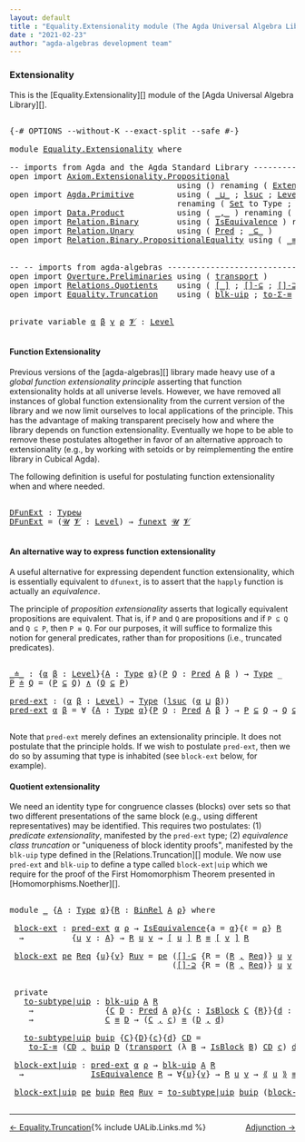 ```yaml
---
layout: default
title : "Equality.Extensionality module (The Agda Universal Algebra Library)"
date : "2021-02-23"
author: "agda-algebras development team"
---
```


### <a id="extensionality">Extensionality</a>

This is the [Equality.Extensionality][] module of the [Agda Universal Algebra Library][].

<pre class="Agda">

<a id="317" class="Symbol">{-#</a> <a id="321" class="Keyword">OPTIONS</a> <a id="329" class="Pragma">--without-K</a> <a id="341" class="Pragma">--exact-split</a> <a id="355" class="Pragma">--safe</a> <a id="362" class="Symbol">#-}</a>

<a id="367" class="Keyword">module</a> <a id="374" href="Equality.Extensionality.html" class="Module">Equality.Extensionality</a> <a id="398" class="Keyword">where</a>

<a id="405" class="Comment">-- imports from Agda and the Agda Standard Library ------------------------------------</a>
<a id="493" class="Keyword">open</a> <a id="498" class="Keyword">import</a> <a id="505" href="Axiom.Extensionality.Propositional.html" class="Module">Axiom.Extensionality.Propositional</a>
                                   <a id="575" class="Keyword">using</a> <a id="581" class="Symbol">()</a> <a id="584" class="Keyword">renaming</a> <a id="593" class="Symbol">(</a> <a id="595" href="Axiom.Extensionality.Propositional.html#741" class="Function">Extensionality</a> <a id="610" class="Symbol">to</a> <a id="613" class="Function">funext</a> <a id="620" class="Symbol">)</a>
<a id="622" class="Keyword">open</a> <a id="627" class="Keyword">import</a> <a id="634" href="Agda.Primitive.html" class="Module">Agda.Primitive</a>         <a id="657" class="Keyword">using</a> <a id="663" class="Symbol">(</a> <a id="665" href="Agda.Primitive.html#810" class="Primitive Operator">_⊔_</a> <a id="669" class="Symbol">;</a> <a id="671" href="Agda.Primitive.html#780" class="Primitive">lsuc</a> <a id="676" class="Symbol">;</a> <a id="678" href="Agda.Primitive.html#597" class="Postulate">Level</a> <a id="684" class="Symbol">)</a>
                                   <a id="721" class="Keyword">renaming</a> <a id="730" class="Symbol">(</a> <a id="732" href="Agda.Primitive.html#326" class="Primitive">Set</a> <a id="736" class="Symbol">to</a> <a id="739" class="Primitive">Type</a> <a id="744" class="Symbol">;</a> <a id="746" href="Agda.Primitive.html#381" class="Primitive">Setω</a> <a id="751" class="Symbol">to</a> <a id="754" class="Primitive">Typeω</a> <a id="760" class="Symbol">)</a>
<a id="762" class="Keyword">open</a> <a id="767" class="Keyword">import</a> <a id="774" href="Data.Product.html" class="Module">Data.Product</a>           <a id="797" class="Keyword">using</a> <a id="803" class="Symbol">(</a> <a id="805" href="Agda.Builtin.Sigma.html#236" class="InductiveConstructor Operator">_,_</a> <a id="809" class="Symbol">)</a> <a id="811" class="Keyword">renaming</a> <a id="820" class="Symbol">(</a> <a id="822" href="Data.Product.html#1167" class="Function Operator">_×_</a> <a id="826" class="Symbol">to</a> <a id="829" class="Function Operator">_∧_</a> <a id="833" class="Symbol">)</a>
<a id="835" class="Keyword">open</a> <a id="840" class="Keyword">import</a> <a id="847" href="Relation.Binary.html" class="Module">Relation.Binary</a>        <a id="870" class="Keyword">using</a> <a id="876" class="Symbol">(</a> <a id="878" href="Relation.Binary.Structures.html#1522" class="Record">IsEquivalence</a> <a id="892" class="Symbol">)</a> <a id="894" class="Keyword">renaming</a> <a id="903" class="Symbol">(</a> <a id="905" href="Relation.Binary.Core.html#882" class="Function">Rel</a> <a id="909" class="Symbol">to</a> <a id="912" class="Function">BinRel</a> <a id="919" class="Symbol">)</a>
<a id="921" class="Keyword">open</a> <a id="926" class="Keyword">import</a> <a id="933" href="Relation.Unary.html" class="Module">Relation.Unary</a>         <a id="956" class="Keyword">using</a> <a id="962" class="Symbol">(</a> <a id="964" href="Relation.Unary.html#1101" class="Function">Pred</a> <a id="969" class="Symbol">;</a> <a id="971" href="Relation.Unary.html#1742" class="Function Operator">_⊆_</a> <a id="975" class="Symbol">)</a>
<a id="977" class="Keyword">open</a> <a id="982" class="Keyword">import</a> <a id="989" href="Relation.Binary.PropositionalEquality.html" class="Module">Relation.Binary.PropositionalEquality</a> <a id="1027" class="Keyword">using</a> <a id="1033" class="Symbol">(</a> <a id="1035" href="Agda.Builtin.Equality.html#151" class="Datatype Operator">_≡_</a> <a id="1039" class="Symbol">;</a> <a id="1041" href="Agda.Builtin.Equality.html#208" class="InductiveConstructor">refl</a> <a id="1046" class="Symbol">)</a>


<a id="1050" class="Comment">-- -- imports from agda-algebras --------------------------------------------------------------</a>
<a id="1146" class="Keyword">open</a> <a id="1151" class="Keyword">import</a> <a id="1158" href="Overture.Preliminaries.html" class="Module">Overture.Preliminaries</a> <a id="1181" class="Keyword">using</a> <a id="1187" class="Symbol">(</a> <a id="1189" href="Overture.Preliminaries.html#10459" class="Function">transport</a> <a id="1199" class="Symbol">)</a>
<a id="1201" class="Keyword">open</a> <a id="1206" class="Keyword">import</a> <a id="1213" href="Relations.Quotients.html" class="Module">Relations.Quotients</a>    <a id="1236" class="Keyword">using</a> <a id="1242" class="Symbol">(</a> <a id="1244" href="Relations.Quotients.html#4002" class="Function Operator">[_]</a> <a id="1248" class="Symbol">;</a> <a id="1250" href="Relations.Quotients.html#5891" class="Function">[]-⊆</a> <a id="1255" class="Symbol">;</a> <a id="1257" href="Relations.Quotients.html#6042" class="Function">[]-⊇</a> <a id="1262" class="Symbol">;</a> <a id="1264" href="Relations.Quotients.html#4667" class="Record">IsBlock</a> <a id="1272" class="Symbol">;</a> <a id="1274" href="Relations.Quotients.html#5376" class="Function Operator">⟪_⟫</a> <a id="1278" class="Symbol">)</a>
<a id="1280" class="Keyword">open</a> <a id="1285" class="Keyword">import</a> <a id="1292" href="Equality.Truncation.html" class="Module">Equality.Truncation</a>    <a id="1315" class="Keyword">using</a> <a id="1321" class="Symbol">(</a> <a id="1323" href="Equality.Truncation.html#10868" class="Function">blk-uip</a> <a id="1331" class="Symbol">;</a> <a id="1333" href="Equality.Truncation.html#7062" class="Function">to-Σ-≡</a> <a id="1340" class="Symbol">)</a>


<a id="1344" class="Keyword">private</a> <a id="1352" class="Keyword">variable</a> <a id="1361" href="Equality.Extensionality.html#1361" class="Generalizable">α</a> <a id="1363" href="Equality.Extensionality.html#1363" class="Generalizable">β</a> <a id="1365" href="Equality.Extensionality.html#1365" class="Generalizable">γ</a> <a id="1367" href="Equality.Extensionality.html#1367" class="Generalizable">ρ</a> <a id="1369" href="Equality.Extensionality.html#1369" class="Generalizable">𝓥</a> <a id="1371" class="Symbol">:</a> <a id="1373" href="Agda.Primitive.html#597" class="Postulate">Level</a>

</pre>

#### <a id="function-extensionality">Function Extensionality</a>


Previous versions of the [agda-algebras][] library made heavy use of a *global function extensionality
principle* asserting that function extensionality holds at all universe levels.
However, we have removed all instances of global function extensionality from the current version of the library and we now limit ourselves to local applications of the principle. This has the advantage of making transparent precisely how and where the library depends on function extensionality. Eventually we hope to be able to remove these postulates altogether in favor of an alternative approach to extensionality (e.g., by working with setoids or by reimplementing the entire library in Cubical Agda).

The following definition is useful for postulating function extensionality when and where needed.

<pre class="Agda">

<a id="DFunExt"></a><a id="2264" href="Equality.Extensionality.html#2264" class="Function">DFunExt</a> <a id="2272" class="Symbol">:</a> <a id="2274" href="Equality.Extensionality.html#754" class="Primitive">Typeω</a>
<a id="2280" href="Equality.Extensionality.html#2264" class="Function">DFunExt</a> <a id="2288" class="Symbol">=</a> <a id="2290" class="Symbol">(</a><a id="2291" href="Equality.Extensionality.html#2291" class="Bound">𝓤</a> <a id="2293" href="Equality.Extensionality.html#2293" class="Bound">𝓥</a> <a id="2295" class="Symbol">:</a> <a id="2297" href="Agda.Primitive.html#597" class="Postulate">Level</a><a id="2302" class="Symbol">)</a> <a id="2304" class="Symbol">→</a> <a id="2306" href="Equality.Extensionality.html#613" class="Function">funext</a> <a id="2313" href="Equality.Extensionality.html#2291" class="Bound">𝓤</a> <a id="2315" href="Equality.Extensionality.html#2293" class="Bound">𝓥</a>

</pre>


#### <a id="an-alternative-way-to-express-function-extensionality">An alternative way to express function extensionality</a>

A useful alternative for expressing dependent function extensionality, which is essentially equivalent to `dfunext`, is to assert that the `happly` function is actually an *equivalence*.


The principle of *proposition extensionality* asserts that logically equivalent propositions are equivalent.  That is, if `P` and `Q` are propositions and if `P ⊆ Q` and `Q ⊆ P`, then `P ≡ Q`. For our purposes, it will suffice to formalize this notion for general predicates, rather than for propositions (i.e., truncated predicates).

<pre class="Agda">

<a id="_≐_"></a><a id="2996" href="Equality.Extensionality.html#2996" class="Function Operator">_≐_</a> <a id="3000" class="Symbol">:</a> <a id="3002" class="Symbol">{</a><a id="3003" href="Equality.Extensionality.html#3003" class="Bound">α</a> <a id="3005" href="Equality.Extensionality.html#3005" class="Bound">β</a> <a id="3007" class="Symbol">:</a> <a id="3009" href="Agda.Primitive.html#597" class="Postulate">Level</a><a id="3014" class="Symbol">}{</a><a id="3016" href="Equality.Extensionality.html#3016" class="Bound">A</a> <a id="3018" class="Symbol">:</a> <a id="3020" href="Equality.Extensionality.html#739" class="Primitive">Type</a> <a id="3025" href="Equality.Extensionality.html#3003" class="Bound">α</a><a id="3026" class="Symbol">}(</a><a id="3028" href="Equality.Extensionality.html#3028" class="Bound">P</a> <a id="3030" href="Equality.Extensionality.html#3030" class="Bound">Q</a> <a id="3032" class="Symbol">:</a> <a id="3034" href="Relation.Unary.html#1101" class="Function">Pred</a> <a id="3039" href="Equality.Extensionality.html#3016" class="Bound">A</a> <a id="3041" href="Equality.Extensionality.html#3005" class="Bound">β</a> <a id="3043" class="Symbol">)</a> <a id="3045" class="Symbol">→</a> <a id="3047" href="Equality.Extensionality.html#739" class="Primitive">Type</a> <a id="3052" class="Symbol">_</a>
<a id="3054" href="Equality.Extensionality.html#3054" class="Bound">P</a> <a id="3056" href="Equality.Extensionality.html#2996" class="Function Operator">≐</a> <a id="3058" href="Equality.Extensionality.html#3058" class="Bound">Q</a> <a id="3060" class="Symbol">=</a> <a id="3062" class="Symbol">(</a><a id="3063" href="Equality.Extensionality.html#3054" class="Bound">P</a> <a id="3065" href="Relation.Unary.html#1742" class="Function Operator">⊆</a> <a id="3067" href="Equality.Extensionality.html#3058" class="Bound">Q</a><a id="3068" class="Symbol">)</a> <a id="3070" href="Equality.Extensionality.html#829" class="Function Operator">∧</a> <a id="3072" class="Symbol">(</a><a id="3073" href="Equality.Extensionality.html#3058" class="Bound">Q</a> <a id="3075" href="Relation.Unary.html#1742" class="Function Operator">⊆</a> <a id="3077" href="Equality.Extensionality.html#3054" class="Bound">P</a><a id="3078" class="Symbol">)</a>

<a id="pred-ext"></a><a id="3081" href="Equality.Extensionality.html#3081" class="Function">pred-ext</a> <a id="3090" class="Symbol">:</a> <a id="3092" class="Symbol">(</a><a id="3093" href="Equality.Extensionality.html#3093" class="Bound">α</a> <a id="3095" href="Equality.Extensionality.html#3095" class="Bound">β</a> <a id="3097" class="Symbol">:</a> <a id="3099" href="Agda.Primitive.html#597" class="Postulate">Level</a><a id="3104" class="Symbol">)</a> <a id="3106" class="Symbol">→</a> <a id="3108" href="Equality.Extensionality.html#739" class="Primitive">Type</a> <a id="3113" class="Symbol">(</a><a id="3114" href="Agda.Primitive.html#780" class="Primitive">lsuc</a> <a id="3119" class="Symbol">(</a><a id="3120" href="Equality.Extensionality.html#3093" class="Bound">α</a> <a id="3122" href="Agda.Primitive.html#810" class="Primitive Operator">⊔</a> <a id="3124" href="Equality.Extensionality.html#3095" class="Bound">β</a><a id="3125" class="Symbol">))</a>
<a id="3128" href="Equality.Extensionality.html#3081" class="Function">pred-ext</a> <a id="3137" href="Equality.Extensionality.html#3137" class="Bound">α</a> <a id="3139" href="Equality.Extensionality.html#3139" class="Bound">β</a> <a id="3141" class="Symbol">=</a> <a id="3143" class="Symbol">∀</a> <a id="3145" class="Symbol">{</a><a id="3146" href="Equality.Extensionality.html#3146" class="Bound">A</a> <a id="3148" class="Symbol">:</a> <a id="3150" href="Equality.Extensionality.html#739" class="Primitive">Type</a> <a id="3155" href="Equality.Extensionality.html#3137" class="Bound">α</a><a id="3156" class="Symbol">}{</a><a id="3158" href="Equality.Extensionality.html#3158" class="Bound">P</a> <a id="3160" href="Equality.Extensionality.html#3160" class="Bound">Q</a> <a id="3162" class="Symbol">:</a> <a id="3164" href="Relation.Unary.html#1101" class="Function">Pred</a> <a id="3169" href="Equality.Extensionality.html#3146" class="Bound">A</a> <a id="3171" href="Equality.Extensionality.html#3139" class="Bound">β</a> <a id="3173" class="Symbol">}</a> <a id="3175" class="Symbol">→</a> <a id="3177" href="Equality.Extensionality.html#3158" class="Bound">P</a> <a id="3179" href="Relation.Unary.html#1742" class="Function Operator">⊆</a> <a id="3181" href="Equality.Extensionality.html#3160" class="Bound">Q</a> <a id="3183" class="Symbol">→</a> <a id="3185" href="Equality.Extensionality.html#3160" class="Bound">Q</a> <a id="3187" href="Relation.Unary.html#1742" class="Function Operator">⊆</a> <a id="3189" href="Equality.Extensionality.html#3158" class="Bound">P</a> <a id="3191" class="Symbol">→</a> <a id="3193" href="Equality.Extensionality.html#3158" class="Bound">P</a> <a id="3195" href="Agda.Builtin.Equality.html#151" class="Datatype Operator">≡</a> <a id="3197" href="Equality.Extensionality.html#3160" class="Bound">Q</a>

</pre>

Note that `pred-ext` merely defines an extensionality principle. It does not postulate that the principle holds.  If we wish to postulate `pred-ext`, then we do so by assuming that type is inhabited (see `block-ext` below, for example).


#### Quotient extensionality

We need an identity type for congruence classes (blocks) over sets so that two different presentations of the same block (e.g., using different representatives) may be identified.  This requires two postulates: (1) *predicate extensionality*, manifested by the `pred-ext` type; (2) *equivalence class truncation* or "uniqueness of block identity proofs", manifested by the `blk-uip` type defined in the [Relations.Truncation][] module. We now use `pred-ext` and `blk-uip` to define a type called `block-ext|uip` which we require for the proof of the First Homomorphism Theorem presented in [Homomorphisms.Noether][].

<pre class="Agda">

<a id="4113" class="Keyword">module</a> <a id="4120" href="Equality.Extensionality.html#4120" class="Module">_</a> <a id="4122" class="Symbol">{</a><a id="4123" href="Equality.Extensionality.html#4123" class="Bound">A</a> <a id="4125" class="Symbol">:</a> <a id="4127" href="Equality.Extensionality.html#739" class="Primitive">Type</a> <a id="4132" href="Equality.Extensionality.html#1361" class="Generalizable">α</a><a id="4133" class="Symbol">}{</a><a id="4135" href="Equality.Extensionality.html#4135" class="Bound">R</a> <a id="4137" class="Symbol">:</a> <a id="4139" href="Equality.Extensionality.html#912" class="Function">BinRel</a> <a id="4146" href="Equality.Extensionality.html#4123" class="Bound">A</a> <a id="4148" href="Equality.Extensionality.html#1367" class="Generalizable">ρ</a><a id="4149" class="Symbol">}</a> <a id="4151" class="Keyword">where</a>

 <a id="4159" href="Equality.Extensionality.html#4159" class="Function">block-ext</a> <a id="4169" class="Symbol">:</a> <a id="4171" href="Equality.Extensionality.html#3081" class="Function">pred-ext</a> <a id="4180" href="Equality.Extensionality.html#4132" class="Bound">α</a> <a id="4182" href="Equality.Extensionality.html#4148" class="Bound">ρ</a> <a id="4184" class="Symbol">→</a> <a id="4186" href="Relation.Binary.Structures.html#1522" class="Record">IsEquivalence</a><a id="4199" class="Symbol">{</a><a id="4200" class="Argument">a</a> <a id="4202" class="Symbol">=</a> <a id="4204" href="Equality.Extensionality.html#4132" class="Bound">α</a><a id="4205" class="Symbol">}{</a><a id="4207" class="Argument">ℓ</a> <a id="4209" class="Symbol">=</a> <a id="4211" href="Equality.Extensionality.html#4148" class="Bound">ρ</a><a id="4212" class="Symbol">}</a> <a id="4214" href="Equality.Extensionality.html#4135" class="Bound">R</a>
  <a id="4218" class="Symbol">→</a>          <a id="4229" class="Symbol">{</a><a id="4230" href="Equality.Extensionality.html#4230" class="Bound">u</a> <a id="4232" href="Equality.Extensionality.html#4232" class="Bound">v</a> <a id="4234" class="Symbol">:</a> <a id="4236" href="Equality.Extensionality.html#4123" class="Bound">A</a><a id="4237" class="Symbol">}</a> <a id="4239" class="Symbol">→</a> <a id="4241" href="Equality.Extensionality.html#4135" class="Bound">R</a> <a id="4243" href="Equality.Extensionality.html#4230" class="Bound">u</a> <a id="4245" href="Equality.Extensionality.html#4232" class="Bound">v</a> <a id="4247" class="Symbol">→</a> <a id="4249" href="Relations.Quotients.html#4002" class="Function Operator">[</a> <a id="4251" href="Equality.Extensionality.html#4230" class="Bound">u</a> <a id="4253" href="Relations.Quotients.html#4002" class="Function Operator">]</a> <a id="4255" href="Equality.Extensionality.html#4135" class="Bound">R</a> <a id="4257" href="Agda.Builtin.Equality.html#151" class="Datatype Operator">≡</a> <a id="4259" href="Relations.Quotients.html#4002" class="Function Operator">[</a> <a id="4261" href="Equality.Extensionality.html#4232" class="Bound">v</a> <a id="4263" href="Relations.Quotients.html#4002" class="Function Operator">]</a> <a id="4265" href="Equality.Extensionality.html#4135" class="Bound">R</a>

 <a id="4269" href="Equality.Extensionality.html#4159" class="Function">block-ext</a> <a id="4279" href="Equality.Extensionality.html#4279" class="Bound">pe</a> <a id="4282" href="Equality.Extensionality.html#4282" class="Bound">Req</a> <a id="4286" class="Symbol">{</a><a id="4287" href="Equality.Extensionality.html#4287" class="Bound">u</a><a id="4288" class="Symbol">}{</a><a id="4290" href="Equality.Extensionality.html#4290" class="Bound">v</a><a id="4291" class="Symbol">}</a> <a id="4293" href="Equality.Extensionality.html#4293" class="Bound">Ruv</a> <a id="4297" class="Symbol">=</a> <a id="4299" href="Equality.Extensionality.html#4279" class="Bound">pe</a> <a id="4302" class="Symbol">(</a><a id="4303" href="Relations.Quotients.html#5891" class="Function">[]-⊆</a> <a id="4308" class="Symbol">{</a><a id="4309" class="Argument">R</a> <a id="4311" class="Symbol">=</a> <a id="4313" class="Symbol">(</a><a id="4314" href="Equality.Extensionality.html#4135" class="Bound">R</a> <a id="4316" href="Agda.Builtin.Sigma.html#236" class="InductiveConstructor Operator">,</a> <a id="4318" href="Equality.Extensionality.html#4282" class="Bound">Req</a><a id="4321" class="Symbol">)}</a> <a id="4324" href="Equality.Extensionality.html#4287" class="Bound">u</a> <a id="4326" href="Equality.Extensionality.html#4290" class="Bound">v</a> <a id="4328" href="Equality.Extensionality.html#4293" class="Bound">Ruv</a><a id="4331" class="Symbol">)</a>
                                  <a id="4367" class="Symbol">(</a><a id="4368" href="Relations.Quotients.html#6042" class="Function">[]-⊇</a> <a id="4373" class="Symbol">{</a><a id="4374" class="Argument">R</a> <a id="4376" class="Symbol">=</a> <a id="4378" class="Symbol">(</a><a id="4379" href="Equality.Extensionality.html#4135" class="Bound">R</a> <a id="4381" href="Agda.Builtin.Sigma.html#236" class="InductiveConstructor Operator">,</a> <a id="4383" href="Equality.Extensionality.html#4282" class="Bound">Req</a><a id="4386" class="Symbol">)}</a> <a id="4389" href="Equality.Extensionality.html#4287" class="Bound">u</a> <a id="4391" href="Equality.Extensionality.html#4290" class="Bound">v</a> <a id="4393" href="Equality.Extensionality.html#4293" class="Bound">Ruv</a><a id="4396" class="Symbol">)</a>


 <a id="4401" class="Keyword">private</a>
   <a id="4412" href="Equality.Extensionality.html#4412" class="Function">to-subtype|uip</a> <a id="4427" class="Symbol">:</a> <a id="4429" href="Equality.Truncation.html#10868" class="Function">blk-uip</a> <a id="4437" href="Equality.Extensionality.html#4123" class="Bound">A</a> <a id="4439" href="Equality.Extensionality.html#4135" class="Bound">R</a>
    <a id="4445" class="Symbol">→</a>               <a id="4461" class="Symbol">{</a><a id="4462" href="Equality.Extensionality.html#4462" class="Bound">C</a> <a id="4464" href="Equality.Extensionality.html#4464" class="Bound">D</a> <a id="4466" class="Symbol">:</a> <a id="4468" href="Relation.Unary.html#1101" class="Function">Pred</a> <a id="4473" href="Equality.Extensionality.html#4123" class="Bound">A</a> <a id="4475" href="Equality.Extensionality.html#4148" class="Bound">ρ</a><a id="4476" class="Symbol">}{</a><a id="4478" href="Equality.Extensionality.html#4478" class="Bound">c</a> <a id="4480" class="Symbol">:</a> <a id="4482" href="Relations.Quotients.html#4667" class="Record">IsBlock</a> <a id="4490" href="Equality.Extensionality.html#4462" class="Bound">C</a> <a id="4492" class="Symbol">{</a><a id="4493" href="Equality.Extensionality.html#4135" class="Bound">R</a><a id="4494" class="Symbol">}}{</a><a id="4497" href="Equality.Extensionality.html#4497" class="Bound">d</a> <a id="4499" class="Symbol">:</a> <a id="4501" href="Relations.Quotients.html#4667" class="Record">IsBlock</a> <a id="4509" href="Equality.Extensionality.html#4464" class="Bound">D</a> <a id="4511" class="Symbol">{</a><a id="4512" href="Equality.Extensionality.html#4135" class="Bound">R</a><a id="4513" class="Symbol">}}</a>
    <a id="4520" class="Symbol">→</a>               <a id="4536" href="Equality.Extensionality.html#4462" class="Bound">C</a> <a id="4538" href="Agda.Builtin.Equality.html#151" class="Datatype Operator">≡</a> <a id="4540" href="Equality.Extensionality.html#4464" class="Bound">D</a> <a id="4542" class="Symbol">→</a> <a id="4544" class="Symbol">(</a><a id="4545" href="Equality.Extensionality.html#4462" class="Bound">C</a> <a id="4547" href="Agda.Builtin.Sigma.html#236" class="InductiveConstructor Operator">,</a> <a id="4549" href="Equality.Extensionality.html#4478" class="Bound">c</a><a id="4550" class="Symbol">)</a> <a id="4552" href="Agda.Builtin.Equality.html#151" class="Datatype Operator">≡</a> <a id="4554" class="Symbol">(</a><a id="4555" href="Equality.Extensionality.html#4464" class="Bound">D</a> <a id="4557" href="Agda.Builtin.Sigma.html#236" class="InductiveConstructor Operator">,</a> <a id="4559" href="Equality.Extensionality.html#4497" class="Bound">d</a><a id="4560" class="Symbol">)</a>

   <a id="4566" href="Equality.Extensionality.html#4412" class="Function">to-subtype|uip</a> <a id="4581" href="Equality.Extensionality.html#4581" class="Bound">buip</a> <a id="4586" class="Symbol">{</a><a id="4587" href="Equality.Extensionality.html#4587" class="Bound">C</a><a id="4588" class="Symbol">}{</a><a id="4590" href="Equality.Extensionality.html#4590" class="Bound">D</a><a id="4591" class="Symbol">}{</a><a id="4593" href="Equality.Extensionality.html#4593" class="Bound">c</a><a id="4594" class="Symbol">}{</a><a id="4596" href="Equality.Extensionality.html#4596" class="Bound">d</a><a id="4597" class="Symbol">}</a> <a id="4599" href="Equality.Extensionality.html#4599" class="Bound">CD</a> <a id="4602" class="Symbol">=</a>
    <a id="4608" href="Equality.Truncation.html#7062" class="Function">to-Σ-≡</a> <a id="4615" class="Symbol">(</a><a id="4616" href="Equality.Extensionality.html#4599" class="Bound">CD</a> <a id="4619" href="Agda.Builtin.Sigma.html#236" class="InductiveConstructor Operator">,</a> <a id="4621" href="Equality.Extensionality.html#4581" class="Bound">buip</a> <a id="4626" href="Equality.Extensionality.html#4590" class="Bound">D</a> <a id="4628" class="Symbol">(</a><a id="4629" href="Overture.Preliminaries.html#10459" class="Function">transport</a> <a id="4639" class="Symbol">(λ</a> <a id="4642" href="Equality.Extensionality.html#4642" class="Bound">B</a> <a id="4644" class="Symbol">→</a> <a id="4646" href="Relations.Quotients.html#4667" class="Record">IsBlock</a> <a id="4654" href="Equality.Extensionality.html#4642" class="Bound">B</a><a id="4655" class="Symbol">)</a> <a id="4657" href="Equality.Extensionality.html#4599" class="Bound">CD</a> <a id="4660" href="Equality.Extensionality.html#4593" class="Bound">c</a><a id="4661" class="Symbol">)</a> <a id="4663" href="Equality.Extensionality.html#4596" class="Bound">d</a><a id="4664" class="Symbol">)</a>

 <a id="4668" href="Equality.Extensionality.html#4668" class="Function">block-ext|uip</a> <a id="4682" class="Symbol">:</a> <a id="4684" href="Equality.Extensionality.html#3081" class="Function">pred-ext</a> <a id="4693" href="Equality.Extensionality.html#4132" class="Bound">α</a> <a id="4695" href="Equality.Extensionality.html#4148" class="Bound">ρ</a> <a id="4697" class="Symbol">→</a> <a id="4699" href="Equality.Truncation.html#10868" class="Function">blk-uip</a> <a id="4707" href="Equality.Extensionality.html#4123" class="Bound">A</a> <a id="4709" href="Equality.Extensionality.html#4135" class="Bound">R</a>
  <a id="4713" class="Symbol">→</a>              <a id="4728" href="Relation.Binary.Structures.html#1522" class="Record">IsEquivalence</a> <a id="4742" href="Equality.Extensionality.html#4135" class="Bound">R</a> <a id="4744" class="Symbol">→</a> <a id="4746" class="Symbol">∀{</a><a id="4748" href="Equality.Extensionality.html#4748" class="Bound">u</a><a id="4749" class="Symbol">}{</a><a id="4751" href="Equality.Extensionality.html#4751" class="Bound">v</a><a id="4752" class="Symbol">}</a> <a id="4754" class="Symbol">→</a> <a id="4756" href="Equality.Extensionality.html#4135" class="Bound">R</a> <a id="4758" href="Equality.Extensionality.html#4748" class="Bound">u</a> <a id="4760" href="Equality.Extensionality.html#4751" class="Bound">v</a> <a id="4762" class="Symbol">→</a> <a id="4764" href="Relations.Quotients.html#5376" class="Function Operator">⟪</a> <a id="4766" href="Equality.Extensionality.html#4748" class="Bound">u</a> <a id="4768" href="Relations.Quotients.html#5376" class="Function Operator">⟫</a> <a id="4770" href="Agda.Builtin.Equality.html#151" class="Datatype Operator">≡</a> <a id="4772" href="Relations.Quotients.html#5376" class="Function Operator">⟪</a> <a id="4774" href="Equality.Extensionality.html#4751" class="Bound">v</a> <a id="4776" href="Relations.Quotients.html#5376" class="Function Operator">⟫</a>

 <a id="4780" href="Equality.Extensionality.html#4668" class="Function">block-ext|uip</a> <a id="4794" href="Equality.Extensionality.html#4794" class="Bound">pe</a> <a id="4797" href="Equality.Extensionality.html#4797" class="Bound">buip</a> <a id="4802" href="Equality.Extensionality.html#4802" class="Bound">Req</a> <a id="4806" href="Equality.Extensionality.html#4806" class="Bound">Ruv</a> <a id="4810" class="Symbol">=</a> <a id="4812" href="Equality.Extensionality.html#4412" class="Function">to-subtype|uip</a> <a id="4827" href="Equality.Extensionality.html#4797" class="Bound">buip</a> <a id="4832" class="Symbol">(</a><a id="4833" href="Equality.Extensionality.html#4159" class="Function">block-ext</a> <a id="4843" href="Equality.Extensionality.html#4794" class="Bound">pe</a> <a id="4846" href="Equality.Extensionality.html#4802" class="Bound">Req</a> <a id="4850" href="Equality.Extensionality.html#4806" class="Bound">Ruv</a><a id="4853" class="Symbol">)</a>

</pre>

---------------------------------------

<span style="float:left;">[← Equality.Truncation](Equality.Truncation.html)</span>
<span style="float:right;">[Adjunction →](Adjunction.html)</span>

{% include UALib.Links.md %}

